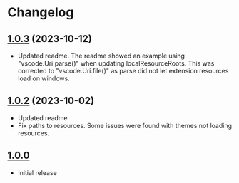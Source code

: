 # Changelog

## [1.0.3](https://github.com/sketchbuch/vscode-file-theme-processor/compare/v1.0.2...v1.0.3) (2023-10-12)

- Updated readme. The readme showed an example using "vscode.Uri.parse()" when updating localResourceRoots. This was corrected to "vscode.Uri.file()" as parse did not let extension resources load on windows.

## [1.0.2](https://github.com/sketchbuch/vscode-file-theme-processor/compare/v1.0.0...v1.0.2) (2023-10-02)

- Updated readme
- Fix paths to resources. Some issues were found with themes not loading resources.

## [1.0.0](2023-09-23)

- Initial release
